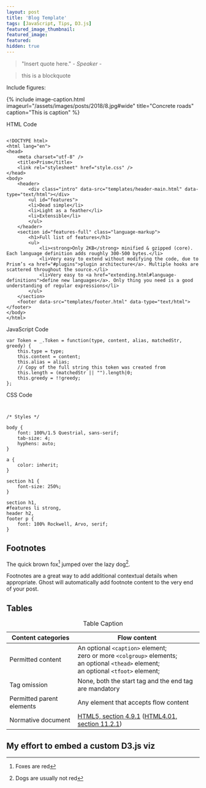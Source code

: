 ```yaml
---
layout: post
title: 'Blog Template'
tags: [JavaScript, Tips, D3.js]
featured_image_thumbnail:
featured_image:
featured:
hidden: true
---
```


> "Insert quote here." <cite>- Speaker -</cite>

> this is a blockquote

Include figures:

{% include image-caption.html imageurl="/assets/images/posts/2018/8.jpg#wide" title="Concrete roads" caption="This is caption" %}


HTML Code

<pre><code class="language-markup">
&lt;!DOCTYPE html&gt;
&lt;html lang="en"&gt;
&lt;head&gt;
    &lt;meta charset="utf-8" /&gt;
    &lt;title&gt;Prism&lt;/title&gt;
    &lt;link rel="stylesheet" href="style.css" /&gt;
&lt;/head&gt;
&lt;body&gt;
    &lt;header&gt;
        &lt;div class="intro" data-src="templates/header-main.html" data-type="text/html"&gt;&lt;/div&gt;
        &lt;ul id="features"&gt;
        &lt;li&gt;Dead simple&lt;/li&gt;
        &lt;li&gt;Light as a feather&lt;/li&gt;
        &lt;li&gt;Extensible&lt;/li&gt;
        &lt;/ul&gt;
    &lt;/header&gt;
    &lt;section id="features-full" class="language-markup"&gt;
        &lt;h1&gt;Full list of features&lt;/h1&gt;
        &lt;ul&gt;
            &lt;li&gt;&lt;strong&gt;Only 2KB&lt;/strong&gt; minified &amp; gzipped (core). Each language definition adds roughly 300-500 bytes.&lt;/li&gt;
            &lt;li&gt;Very easy to extend without modifying the code, due to Prism’s &lt;a href="#plugins"&gt;plugin architecture&lt;/a&gt;. Multiple hooks are scattered throughout the source.&lt;/li&gt;
            &lt;li&gt;Very easy to &lt;a href="extending.html#language-definitions"&gt;define new languages&lt;/a&gt;. Only thing you need is a good understanding of regular expressions&lt;/li&gt;
        &lt;/ul&gt;
    &lt;/section&gt;
    &lt;footer data-src="templates/footer.html" data-type="text/html"&gt;&lt;/footer&gt;
&lt;/body&gt;
&lt;/html&gt;
</code></pre>


JavaScript Code

<pre><code class="language-javascript">var Token = _.Token = function(type, content, alias, matchedStr, greedy) {
    this.type = type;
    this.content = content;
    this.alias = alias;
    // Copy of the full string this token was created from
    this.length = (matchedStr || "").length|0;
    this.greedy = !!greedy;
};</code></pre>


CSS Code

<pre><code class="language-css">

/* Styles */

body {
    font: 100%/1.5 Questrial, sans-serif;
    tab-size: 4;
    hyphens: auto;
}

a {
    color: inherit;
}

section h1 {
    font-size: 250%;
}

section h1,
#features li strong,
header h2,
footer p {
    font: 100% Rockwell, Arvo, serif;
}
</code></pre>

## Footnotes

The quick brown fox[^1] jumped over the lazy dog[^2].

[^1]: Foxes are red
[^2]: Dogs are usually not red

Footnotes are a great way to add additional contextual details when appropriate. Ghost will automatically add footnote content to the very end of your post.

## Tables

<table>
<caption>Table Caption</caption>
<thead>
<tr>
   <th>Content categories</th>
   <th>Flow content</th>
  </tr>
</thead>
 <tbody>
  <tr>
   <td>Permitted content</td>
   <td>
    An optional <code>&lt;caption&gt;</code> element;<br />
    zero or more <code>&lt;colgroup&gt;</code> elements;<br />
    an optional <code>&lt;thead&gt;</code> element;<br />
    an optional <code>&lt;tfoot&gt;</code> element;
   </td>
  </tr>
  <tr>
   <td>Tag omission</td>
   <td>None, both the start tag and the end tag are mandatory</td>
  </tr>
  <tr>
   <td>Permitted parent elements</td>
   <td>Any element that accepts flow content</td>
  </tr>
  <tr>
   <td>Normative document</td>
   <td><a href="http://www.whatwg.org/specs/web-apps/current-work/multipage/tabular-data.html#the-table-element" rel="external nofollow">HTML5, section 4.9.1</a> (<a href="http://www.w3.org/TR/REC-html40/struct/tables.html#edef-TABLE">HTML4.01, section 11.2.1</a>)</td>
  </tr>
 </tbody>
</table>


## My effort to embed a custom D3.js viz


<div id="div_basicResize"></div>

<script src="https://d3js.org/d3.v4.js"></script>

<script>

var Svg = d3.select("#div_basicResize")
  .append("svg")
  .attr("height", 200);

var data = [19, 13, 54, 78, 98, 120, 138];

var x = d3.scaleLinear()
  .domain([0, 150]);
    
var xAxis = Svg.append("g")
  .attr("transform", "translate(0,150)");

var myCircles = Svg
  .selectAll("circles")
  .data(data)
  .enter()
  .append("circle")
    .style("fill", "#69b2b3")
    .attr("r", 8)
    .attr("cy", 100);

function drawChart() {

  // get the current width of the div where the chart appear, and attribute it to Svg
  currentWidth = parseInt(d3.select('#div_basicResize').style('width'), 10)
  Svg.attr("width", currentWidth)

  // Update the X scale and Axis (here the 20 is just to have a bit of margin)
  x.range([ 20, currentWidth-20 ]);
  xAxis.call(d3.axisBottom(x))

  // Add the last information needed for the circles: their X position
  myCircles
    .attr("cx", function(d){ return x(d)})
  };


// Initialize the chart
drawChart();

// Add an event listener that run the function when dimension change
window.addEventListener('resize', drawChart );


</script>